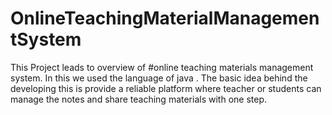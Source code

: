 # OnlineTeachingMaterialManagementSystem
This Project leads to overview of 
#online teaching materials management system.
In this we used the language of java .
The basic idea behind the developing
 this is provide a reliable platform
 where teacher or students can manage 
the notes and share teaching materials
 with one step.
